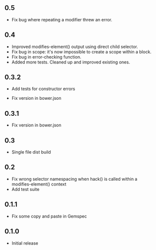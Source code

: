 ## 0.5

* Fix bug where repeating a modifier threw an error.

## 0.4

* Improved modifies-element() output using direct child selector.
* Fix bug in scope: it's now impossible to create a scope within a block.
* Fix bug in error-checking function.
* Added more tests. Cleaned up and improved existing ones.

## 0.3.2

* Add tests for constructor errors

* Fix version in bower.json

## 0.3.1

* Fix version in bower.json

## 0.3

* Single file dist build

## 0.2

* Fix wrong selector namespacing when hack() is called within a modifies-element() context
* Add test suite

## 0.1.1

* Fix some copy and paste in Gemspec

## 0.1.0

* Initial release
